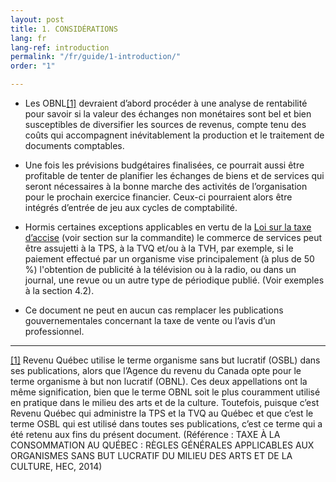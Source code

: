 ```yaml
---
layout: post
title: 1. CONSIDÉRATIONS
lang: fr
lang-ref: introduction
permalink: "/fr/guide/1-introduction/"
order: "1"

---
```

* Les OBNL[\[1\]](#_ftn1) devraient d’abord procéder à une analyse de rentabilité pour savoir si la valeur des échanges non monétaires sont bel et bien susceptibles de diversifier les sources de revenus, compte tenu des coûts qui accompagnent inévitablement la production et le traitement de documents comptables.


* Une fois les prévisions budgétaires finalisées, ce pourrait aussi être profitable de tenter de planifier les échanges de biens et de services qui seront nécessaires à la bonne marche des activités de l’organisation pour le prochain exercice financier. Ceux-ci pourraient alors être intégrés d’entrée de jeu aux cycles de comptabilité.


* Hormis certaines exceptions applicables en vertu de la [Loi sur la taxe d’accise](https://www.canada.ca/fr/agence-revenu/services/formulaires-publications/publications/news93/nouvelles-accise-tps-tvh-no-93.html) (voir section sur la commandite) le commerce de services peut être assujetti à la TPS, à la TVQ et/ou à la TVH, par exemple, si le paiement effectué par un organisme vise principalement (à plus de 50 %) l'obtention de publicité à la télévision ou à la radio, ou dans un journal, une revue ou un autre type de périodique publié. (Voir exemples à la section 4.2).


* Ce document ne peut en aucun cas remplacer les publications gouvernementales concernant la taxe de vente ou l’avis d’un professionnel.

***

[\[1\]](#_ftnref1) Revenu Québec utilise le terme organisme sans but lucratif (OSBL) dans ses publications, alors que l’Agence du revenu du Canada opte pour le terme organisme à but non lucratif (OBNL). Ces deux appellations ont la même signification, bien que le terme OBNL soit le plus couramment utilisé en pratique dans le milieu des arts et de la culture. Toutefois, puisque c’est Revenu Québec qui administre la TPS et la TVQ au Québec et que c’est le terme OSBL qui est utilisé dans toutes ses publications, c’est ce terme qui a été retenu aux fins du présent document. (Référence : TAXE À LA CONSOMMATION AU QUÉBEC : RÈGLES GÉNÉRALES APPLICABLES AUX ORGANISMES SANS BUT LUCRATIF DU MILIEU DES ARTS ET DE LA CULTURE, HEC, 2014)